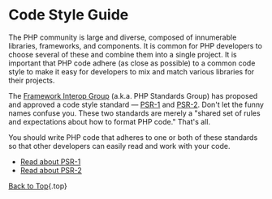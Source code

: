 # Code Style Guide

The PHP community is large and diverse, composed of innumerable libraries, frameworks, and components. It is common for PHP developers to choose several of these and combine them into a single project. It is important that PHP code adhere (as close as possible) to a common code style to make it easy for developers to mix and match various libraries for their projects.

The [Framework Interop Group][1] (a.k.a. PHP Standards Group) has proposed and approved a code style standard — [PSR-1][2] and [PSR-2][3]. Don't let the funny names confuse you. These two standards are merely a "shared set of rules and expectations about how to format PHP code." That's all.

You should write PHP code that adheres to one or both of these standards so that other developers can easily read and work with your code.

* [Read about PSR-1][2]
* [Read about PSR-2][3]

[Back to Top](#top){.top}

[1]: https://github.com/php-fig/fig-standards
[2]: https://github.com/pmjones/fig-standards/blob/psr-1-style-guide/proposed/PSR-1-basic.md
[3]: https://github.com/pmjones/fig-standards/blob/psr-1-style-guide/proposed/PSR-2-advanced.md
